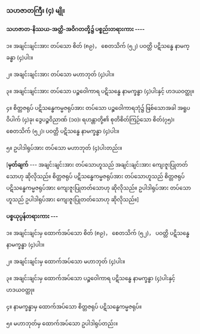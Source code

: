 ### သဟဇာတကြီး (၄) မျိုး

**သဟဇာတ-နိဿယ-အတ္ထိ-အဝိဂတတို့၌ ပစ္စည်းတရားကား ----**

၁။ အချင်းချင်းအား တပ်သော စိတ် (၈၉)， စေတသိက် (၅၂) ပဝတ္တိ ပဋိသန္ဓေ နာမက္ခန္ဓာ (၄)ပါး။

၂။ အချင်းချင်းအား တပ်သော မဟာဘုတ် (၄)ပါး။

၃။ အချင်းချင်းအား တပ်သော ပဉ္စဝေါကာရ ပဋိသန္ဓေ နာမက္ခန္ဓာ (၄)ပါးနှင့် ဟဒယဝတ္ထု။

၄။ စိတ္တဇရုပ် ပဋိသန္ဓေကမ္မဇရုပ်အား တပ်သော ပဉ္စဝေါကာရဘုံ၌ ဖြစ်သောအခါ အရူပဝိပါက် (၄)ခု၊
ဒွေပဉ္စဝိညာဏ် (၁၀)၊ ရဟန္တာတို့၏ စုတိစိတ်ကြဉ်သော စိတ်(၇၅)၊ စေတသိက် (၅၂)၊ ပဝတ္တိ ပဋိသန္ဓေ
နာမက္ခန္ဓာ (၄)ပါး။

၅။ ဥပါဒါရုပ်အား တပ်သော မဟာဘုတ် (၄)ပါးတည်း။

[**မှတ်ချက်** --- အချင်းချင်းအား တပ်သောဟူသည် အချင်းချင်းအား ကျေးဇူးပြုတတ်သောဟု ဆိုလိုသည်။
စိတ္တဇရုပ် ပဋိသန္ဓေကမ္မဇရုပ်အား တပ်သောဟူသည် စိတ္တဇရုပ် ပဋိသန္ဓေကမ္မဇရုပ်အား ကျေးဇူးပြုတတ်သောဟု
ဆိုလိုသည်။ ဥပါဒါရုပ်အား တပ်သောဟူသည် ဥပါဒါရုပ်အား ကျေးဇူးပြုတတ်သောဟု ဆိုလိုသည်။]

**ပစ္စယုပ္ပန်တရားကား ---**

၁။ အချင်းချင်းမှ ထောက်အပ်သော စိတ် (၈၉)， စေတသိက် (၅၂)， ပဝတ္တိ ပဋိသန္ဓေ နာမက္ခန္ဓာ (၄)ပါး။

၂။ အချင်းချင်းမှ ထောက်အပ်သော မဟာဘုတ် (၄)ပါး။

၃။ အချင်းချင်းမှ ထောက်အပ်သော ပဉ္စဝေါကာရ ပဋိသန္ဓေ နာမက္ခန္ဓာ (၄)ပါးနှင့် ဟဒယဝတ္ထု။

၄။ နာမက္ခန္ဓာမှ ထောက်အပ်သော စိတ္တဇရုပ် ပဋိသန္ဓေကမ္မဇရုပ်။

၅။ မဟာဘုတ်မှ ထောက်အပ်သော ဥပါဒါရုပ်တည်း။